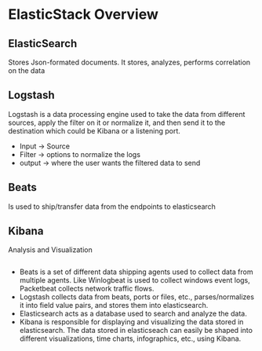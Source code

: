 # ElasticStack Overview



## ElasticSearch

Stores Json-formated documents.  It stores, analyzes, performs correlation on the data

## Logstash

Logstash is a data processing engine used to take the data from different sources, apply the filter on it or normalize it, and then send it to the destination which could be Kibana or a listening port.

* Input -> Source
* Filter -> options to normalize the logs
* output -> where the user wants the filtered data to send

## Beats

Is used to ship/transfer data from the endpoints to elasticsearch

## Kibana

Analysis and Visualization

<figure><img src="https://tryhackme-images.s3.amazonaws.com/user-uploads/5e8dd9a4a45e18443162feab/room-content/ec4f681a412aa825b284523dcd5b8650.png" alt=""><figcaption></figcaption></figure>

* Beats is a set of different data shipping agents used to collect data from multiple agents. Like Winlogbeat is used to collect windows event logs, Packetbeat collects network traffic flows.
* Logstash collects data from beats, ports or files, etc., parses/normalizes it into field value pairs, and stores them into elasticsearch.
* Elasticsearch acts as a database used to search and analyze the data.
* Kibana is responsible for displaying and visualizing the data stored in elasticsearch. The data stored in elasticseach can easily be shaped into different visualizations, time charts, infographics, etc., using Kibana.
